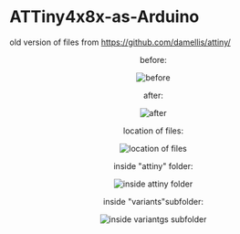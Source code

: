 # ATTiny4x8x-as-Arduino
old version of files from https://github.com/damellis/attiny/

<center>
before:

![before](http://4.bp.blogspot.com/-Yf03olA45pA/VLZO8sSQinI/AAAAAAAAMco/_DpCHzrZjPE/s1600/ATtiny_01.JPG)

after:

![after](http://3.bp.blogspot.com/-UH9jroJl_AM/VLZSVU4RZeI/AAAAAAAAMdI/J_DD2X9USRU/s1600/ATtiny_05.JPG)

location of files:

![location of files](http://1.bp.blogspot.com/-4o8CfdeuPrA/VLZSC1Hy82I/AAAAAAAAMc0/1Oez8xkZ6pU/s1600/ATtiny_02.JPG)

inside "attiny" folder:

![inside attiny folder](http://4.bp.blogspot.com/-rHaaEKmaU5A/VLZSNOHh43I/AAAAAAAAMc8/2KCWYB5j6xM/s1600/ATtiny_03.JPG)

inside "variants"subfolder:

![inside variantgs subfolder](http://2.bp.blogspot.com/-HIO6lBvjdL0/VLZSYicXhPI/AAAAAAAAMdM/1IUAaznBGFE/s1600/ATtiny_04.JPG)
